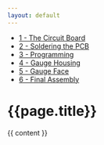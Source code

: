 ```yaml
---
layout: default
---
```


<div class="container">

<div class="row">
  <div class="span3">
    <div class="well affix">
      <ul class="nav nav-list">
        <li><a href="#step1">1 - The Circuit Board</a></li>
        <li><a href="#step2">2 - Soldering the PCB</a></li>
        <li><a href="#step3">3 - Programming</a></li>
        <li><a href="#step4">4 - Gauge Housing</a></li>
        <li><a href="#step5">5 - Gauge Face</a></li>
        <li><a href="#step6">6 - Final Assembly</a></li>
      </ul>
    </div>
  </div>

<div class="span9">

<div class="page-header">
    <h1>{{page.title}}</h1>
</div>

{{ content }}

</div>
</div>
</div>
